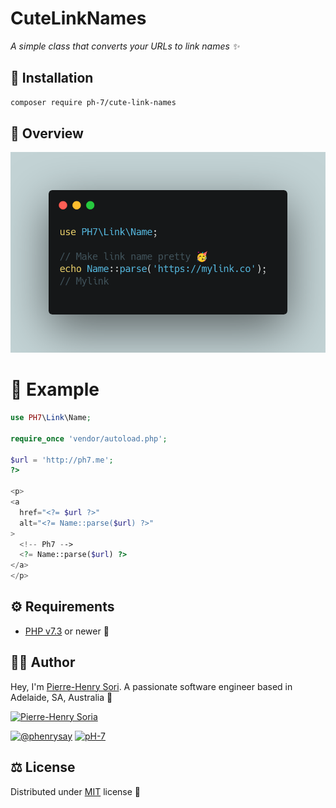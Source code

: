 # CuteLinkNames

*A simple class that converts your URLs to link names ✨*

## 📖 Installation

```bash
composer require ph-7/cute-link-names
```

## 👀 Overview

![Link Name Convertor Snippet](link-name-convertor-snippet.png)

# 🎨 Example

```php
use PH7\Link\Name;

require_once 'vendor/autoload.php';

$url = 'http://ph7.me';
?>

<p>
<a
  href="<?= $url ?>"
  alt="<?= Name::parse($url) ?>"
>
  <!-- Ph7 -->
  <?= Name::parse($url) ?>
</a>
</p>
```

## ⚙️ Requirements

* [PHP v7.3](https://www.php.net/releases/7_3_0.php) or newer 🚀


## 🧑‍🍳 Author

Hey, I'm [Pierre-Henry Sori](https://ph7.me). A passionate software engineer based in Adelaide, SA, Australia 🌴

[![Pierre-Henry Soria](https://s.gravatar.com/avatar/a210fe61253c43c869d71eaed0e90149?s=200)](https://ph7.me 'Pierre-Henry Soria resume')

[![@phenrysay][twitter-image]](https://twitter.com/phenrysay) [![pH-7][github-image]](https://github.com/pH-7)


## ⚖️ License

Distributed under [MIT](https://github.com/pH-7/CuteLinkNames/blob/main/LICENSE.md) license 🎉


<!-- GitHub's Markdown reference links -->

[twitter-image]: https://img.shields.io/badge/Twitter-1DA1F2?style=for-the-badge&logo=twitter&logoColor=white
[github-image]: https://img.shields.io/badge/GitHub-100000?style=for-the-badge&logo=github&logoColor=white
